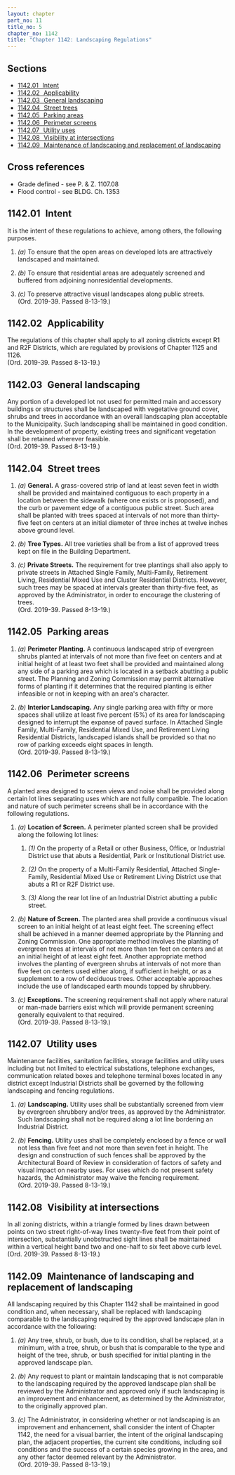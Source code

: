 ```yaml
---
layout: chapter
part_no: 11
title_no: 5
chapter_no: 1142
title: "Chapter 1142: Landscaping Regulations"
---
```


## Sections

* [1142.01   Intent](#114201-intent)
* [1142.02   Applicability](#114202-applicability)
* [1142.03   General landscaping](#114203-general-landscaping)
* [1142.04   Street trees](#114204-street-trees)
* [1142.05   Parking areas](#114205-parking-areas)
* [1142.06   Perimeter screens](#114206-perimeter-screens)
* [1142.07   Utility uses](#114207-utility-uses)
* [1142.08   Visibility at intersections](#114208-visibility-at-intersections)
* [1142.09   Maintenance of landscaping and replacement of landscaping](#114209-maintenance-of-landscaping-and-replacement-of-landscaping)

## Cross references

* Grade defined - see P. & Z. 1107.08
* Flood control - see BLDG. Ch. 1353

## 1142.01   Intent

It is the intent of these regulations to achieve, among others, the following
purposes.

1. _(a)_ To ensure that the open areas on developed lots are attractively
landscaped and maintained.

2. _(b)_ To ensure that residential areas are adequately screened and buffered
from adjoining nonresidential developments.

3. _(c)_ To preserve attractive visual landscapes along public streets.\
(Ord. 2019-39. Passed 8-13-19.)

## 1142.02   Applicability

The regulations of this chapter shall apply to all zoning districts except R1
and R2F Districts, which are regulated by provisions of Chapter 1125 and 1126.\
(Ord. 2019-39. Passed 8-13-19.)

## 1142.03   General landscaping

Any portion of a developed lot not used for permitted main and accessory
buildings or structures shall be landscaped with vegetative ground cover, shrubs
and trees in accordance with an overall landscaping plan acceptable to the
Municipality. Such landscaping shall be maintained in good condition. In the
development of property, existing trees and significant vegetation shall be
retained wherever feasible.\
(Ord. 2019-39. Passed 8-13-19.)

## 1142.04   Street trees

1. _(a)_ **General.** A grass-covered strip of land at least seven feet in width
shall be provided and maintained contiguous to each property in a location
between the sidewalk (where one exists or is proposed), and the curb or pavement
edge of a contiguous public street. Such area shall be planted with trees spaced
at intervals of not more than thirty-five feet on centers at an initial diameter
of three inches at twelve inches above ground level.

2. _(b)_ **Tree Types.** All tree varieties shall be from a list of approved
trees kept on file in the Building Department.

3. _(c)_ **Private Streets.** The requirement for tree plantings shall also
apply to private streets in Attached Single Family, Multi-Family, Retirement
Living, Residential Mixed Use and Cluster Residential Districts. However, such
trees may be spaced at intervals greater than thirty-five feet, as approved by
the Administrator, in order to encourage the clustering of trees.\
(Ord. 2019-39. Passed 8-13-19.)

## 1142.05   Parking areas

1. _(a)_ **Perimeter Planting.** A continuous landscaped strip of evergreen
shrubs planted at intervals of not more than five feet on centers and at initial
height of at least two feet shall be provided and maintained along any side of a
parking area which is located in a setback abutting a public street. The
Planning and Zoning Commission may permit alternative forms of planting if it
determines that the required planting is either infeasible or not in keeping
with an area's character.

2. _(b)_ **Interior Landscaping.** Any single parking area with fifty or more
spaces shall utilize at least five percent (5%) of its area for landscaping
designed to interrupt the expanse of paved surface. In Attached Single Family,
Multi-Family, Residential Mixed Use, and Retirement Living Residential
Districts, landscaped islands shall be provided so that no row of parking
exceeds eight spaces in length.\
(Ord. 2019-39. Passed 8-13-19.)

## 1142.06   Perimeter screens

A planted area designed to screen views and noise shall be provided along
certain lot lines separating uses which are not fully compatible. The location
and nature of such perimeter screens shall be in accordance with the following
regulations.

1. _(a)_ **Location of Screen.** A perimeter planted screen shall be provided
along the following lot lines:

    1. _(1)_ On the property of a Retail or other Business, Office, or
    Industrial District use that abuts a Residential, Park or Institutional
    District use.

    2. _(2)_ On the property of a Multi-Family Residential, Attached Single-
    Family, Residential Mixed Use or Retirement Living District use that abuts a
    R1 or R2F District use.

    3. _(3)_ Along the rear lot line of an Industrial District abutting a public
    street.

2. _(b)_ **Nature of Screen.** The planted area shall provide a continuous
visual screen to an initial height of at least eight feet. The screening effect
shall be achieved in a manner deemed appropriate by the Planning and Zoning
Commission. One appropriate method involves the planting of evergreen trees at
intervals of not more than ten feet on centers and at an initial height of at
least eight feet. Another appropriate method involves the planting of evergreen
shrubs at intervals of not more than five feet on centers used either along, if
sufficient in height, or as a supplement to a row of deciduous trees. Other
acceptable approaches include the use of landscaped earth mounds topped by
shrubbery.

3. _(c)_ **Exceptions.** The screening requirement shall not apply where natural
or man-made barriers exist which will provide permanent screening generally
equivalent to that required.\
(Ord. 2019-39. Passed 8-13-19.)

## 1142.07   Utility uses

Maintenance facilities, sanitation facilities, storage facilities and utility
uses including but not limited to electrical substations, telephone exchanges,
communication related boxes and telephone terminal boxes located in any district
except Industrial Districts shall be governed by the following landscaping and
fencing regulations.

1. _(a)_ **Landscaping.** Utility uses shall be substantially screened from view
by evergreen shrubbery and/or trees, as approved by the Administrator. Such
landscaping shall not be required along a lot line bordering an Industrial
District.

2. _(b)_ **Fencing.** Utility uses shall be completely enclosed by a fence or
wall not less than five feet and not more than seven feet in height. The design
and construction of such fences shall be approved by the Architectural Board of
Review in consideration of factors of safety and visual impact on nearby uses.
For uses which do not present safety hazards, the Administrator may waive the
fencing requirement.\
(Ord. 2019-39. Passed 8-13-19.)

## 1142.08   Visibility at intersections

In all zoning districts, within a triangle formed by lines drawn between points
on two street right-of-way lines twenty-five feet from their point of
intersection, substantially unobstructed sight lines shall be maintained within
a vertical height band two and one-half to six feet above curb level.\
(Ord. 2019-39. Passed 8-13-19.)

## 1142.09   Maintenance of landscaping and replacement of landscaping

All landscaping required by this Chapter 1142 shall be maintained in good
condition and, when necessary, shall be replaced with landscaping comparable to
the landscaping required by the approved landscape plan in accordance with the
following:

1. _(a)_ Any tree, shrub, or bush, due to its condition, shall be replaced, at a
minimum, with a tree, shrub, or bush that is comparable to the type and height
of the tree, shrub, or bush specified for initial planting in the approved
landscape plan.

2. _(b)_ Any request to plant or maintain landscaping that is not comparable to
the landscaping required by the approved landscape plan shall be reviewed by the
Administrator and approved only if such landscaping is an improvement and
enhancement, as determined by the Administrator, to the originally approved
plan.

3. _(c)_ The Administrator, in considering whether or not landscaping is an
improvement and enhancement, shall consider the intent of Chapter 1142, the need
for a visual barrier, the intent of the original landscaping plan, the adjacent
properties, the current site conditions, including soil conditions and the
success of a certain species growing in the area, and any other factor deemed
relevant by the Administrator.\
(Ord. 2019-39. Passed 8-13-19.)
